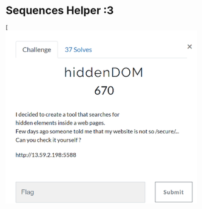 # Sequences Helper :3


[![N|Solid](https://raw.githubusercontent.com/xpinked/ctf-writeups/master/noxCTF18/Web/HiddenDOM/Screenshots/Screenshot_1.png)
